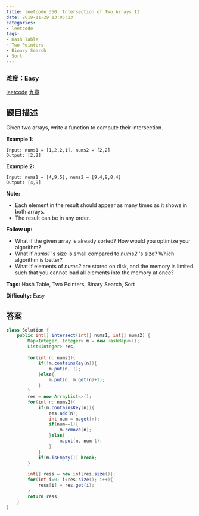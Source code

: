 ```yaml
---
title: leetcode 350. Intersection of Two Arrays II
date: 2019-11-29 13:05:23
categories:
- leetcode
tags:
- Hash Table
- Two Pointers
- Binary Search
- Sort
---
```

### 难度：Easy

<a href="https://leetcode.com/problems/intersection-of-two-arrays-ii/">leetcode</a>
<a href="https://www.jiuzhang.com/solution/intersection-of-two-arrays-ii/">九章</a>
## 题目描述
Given two arrays, write a function to compute their intersection.

**Example 1:**
        
    Input: nums1 = [1,2,2,1], nums2 = [2,2]
    Output: [2,2]
    

**Example 2:**
        
    Input: nums1 = [4,9,5], nums2 = [9,4,9,8,4]
    Output: [4,9]

**Note:**

  * Each element in the result should appear as many times as it shows in both arrays.
  * The result can be in any order.

**Follow up:**

  * What if the given array is already sorted? How would you optimize your algorithm?
  * What if _nums1_ 's size is small compared to _nums2_ 's size? Which algorithm is better?
  * What if elements of _nums2_ are stored on disk, and the memory is limited such that you cannot load all elements into the memory at once?


**Tags:** Hash Table, Two Pointers, Binary Search, Sort

**Difficulty:** Easy
## 答案
<!--more-->
```java
class Solution {
    public int[] intersect(int[] nums1, int[] nums2) {
        Map<Integer, Integer> m = new HashMap<>();
        List<Integer> res;
        
        for(int n: nums1){
            if(!m.containsKey(n)){
                m.put(n, 1);
            }else{
                m.put(n, m.get(n)+1);
            }
        }
        res = new ArrayList<>();
        for(int n: nums2){
            if(m.containsKey(n)){
                res.add(n);
                int num = m.get(n);
                if(num==1){
                    m.remove(n);
                }else{
                    m.put(n, num-1);
                }
            }
            if(m.isEmpty()) break;
        }
        
        int[] ress = new int[res.size()];
        for(int i=0; i<res.size(); i++){
            ress[i] = res.get(i);
        }
        return ress;
    }
}
```
